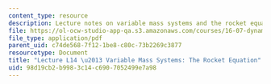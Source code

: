 ```yaml
---
content_type: resource
description: Lecture notes on variable mass systems and the rocket equation.
file: https://ol-ocw-studio-app-qa.s3.amazonaws.com/courses/16-07-dynamics-fall-2009/98d19cb2b9983c14c6907052499e7a98_MIT16_07F09_Lec14.pdf
file_type: application/pdf
parent_uid: c74de568-7f12-1be8-c80c-73b2269c3877
resourcetype: Document
title: "Lecture L14 \u2013 Variable Mass Systems: The Rocket Equation"
uid: 98d19cb2-b998-3c14-c690-7052499e7a98
---
```

